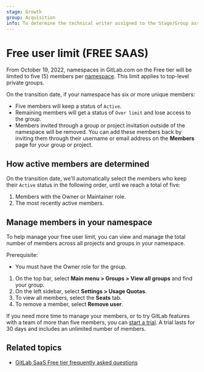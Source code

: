 ```yaml
---
stage: Growth
group: Acquisition
info: To determine the technical writer assigned to the Stage/Group associated with this page, see https://about.gitlab.com/handbook/product/ux/technical-writing/#assignments
---
```


# Free user limit **(FREE SAAS)**

From October 19, 2022, namespaces in GitLab.com on the Free tier
will be limited to five (5) members per [namespace](namespace/index.md).
This limit applies to top-level private groups.

On the transition date, if your namespace has six or more unique members:

- Five members will keep a status of `Active`.
- Remaining members will get a status of `Over limit` and lose access to the
  group.
- Members invited through a group or project invitation outside of the namespace
  will be removed. You can add these members back by inviting them through their
  username or email address on the **Members** page for your group or project.

## How active members are determined

On the transition date, we'll automatically select the members who keep their `Active` status
in the following order, until we reach a total of five:

1. Members with the Owner or Maintainer role.
1. The most recently active members.

## Manage members in your namespace

To help manage your free user limit,
you can view and manage the total number of members across all projects and groups
in your namespace.

Prerequisite:

- You must have the Owner role for the group.

1. On the top bar, select **Main menu > Groups > View all groups** and find your group.
1. On the left sidebar, select **Settings > Usage Quotas**.
1. To view all members, select the **Seats** tab.
1. To remove a member, select **Remove user**.

If you need more time to manage your members, or to try GitLab features
with a team of more than five members, you can [start a trial](https://about.gitlab.com/free-trial/).
A trial lasts for 30 days and includes an unlimited number of members.

## Related topics

- [GitLab SaaS Free tier frequently asked questions](https://about.gitlab.com/pricing/faq-efficient-free-tier/)
